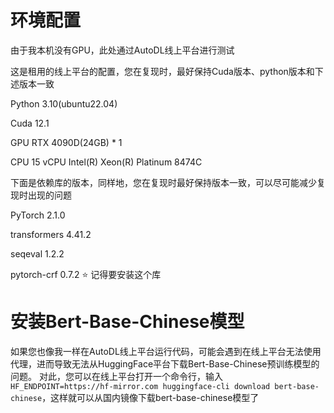# 环境配置
由于我本机没有GPU，此处通过AutoDL线上平台进行测试

这是租用的线上平台的配置，您在复现时，最好保持Cuda版本、python版本和下述版本一致

Python  3.10(ubuntu22.04)

Cuda    12.1

GPU     RTX 4090D(24GB) * 1

CPU     15 vCPU Intel(R) Xeon(R) Platinum 8474C



下面是依赖库的版本，同样地，您在复现时最好保持版本一致，可以尽可能减少复现时出现的问题

PyTorch           2.1.0

transformers      4.41.2

seqeval           1.2.2

pytorch-crf       0.7.2 ⭐ 记得要安装这个库


# 安装Bert-Base-Chinese模型
如果您也像我一样在AutoDL线上平台运行代码，可能会遇到在线上平台无法使用代理，进而导致无法从HuggingFace平台下载Bert-Base-Chinese预训练模型的问题。
对此，您可以在线上平台打开一个命令行，输入`HF_ENDPOINT=https://hf-mirror.com huggingface-cli download bert-base-chinese`，这样就可以从国内镜像下载bert-base-chinese模型了